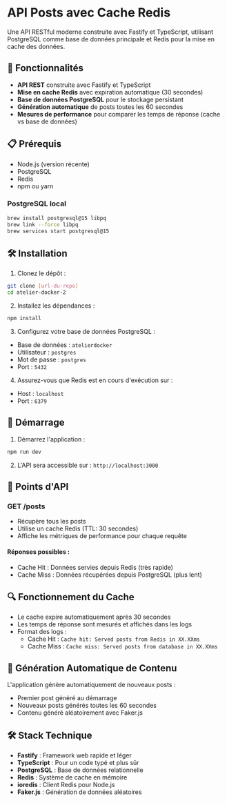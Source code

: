 # API Posts avec Cache Redis

Une API RESTful moderne construite avec Fastify et TypeScript, utilisant PostgreSQL comme base de données principale et Redis pour la mise en cache des données.

## 🚀 Fonctionnalités

- **API REST** construite avec Fastify et TypeScript
- **Mise en cache Redis** avec expiration automatique (30 secondes)
- **Base de données PostgreSQL** pour le stockage persistant
- **Génération automatique** de posts toutes les 60 secondes
- **Mesures de performance** pour comparer les temps de réponse (cache vs base de données)

## 📋 Prérequis

- Node.js (version récente)
- PostgreSQL
- Redis
- npm ou yarn

### PostgreSQL local

```bash
brew install postgresql@15 libpq
brew link --force libpq
brew services start postgresql@15
```

## 🛠 Installation

1. Clonez le dépôt :

```bash
git clone [url-du-repo]
cd atelier-docker-2
```

2. Installez les dépendances :

```bash
npm install
```

3. Configurez votre base de données PostgreSQL :

- Base de données : `atelierdocker`
- Utilisateur : `postgres`
- Mot de passe : `postgres`
- Port : `5432`

4. Assurez-vous que Redis est en cours d'exécution sur :

- Host : `localhost`
- Port : `6379`

## 🚀 Démarrage

1. Démarrez l'application :

```bash
npm run dev
```

2. L'API sera accessible sur : `http://localhost:3000`

## 📌 Points d'API

### GET /posts

- Récupère tous les posts
- Utilise un cache Redis (TTL: 30 secondes)
- Affiche les métriques de performance pour chaque requête

#### Réponses possibles :

- Cache Hit : Données servies depuis Redis (très rapide)
- Cache Miss : Données récupérées depuis PostgreSQL (plus lent)

## 🔍 Fonctionnement du Cache

- Le cache expire automatiquement après 30 secondes
- Les temps de réponse sont mesurés et affichés dans les logs
- Format des logs :
  - Cache Hit : `Cache hit: Served posts from Redis in XX.XXms`
  - Cache Miss : `Cache miss: Served posts from database in XX.XXms`

## 🔄 Génération Automatique de Contenu

L'application génère automatiquement de nouveaux posts :

- Premier post généré au démarrage
- Nouveaux posts générés toutes les 60 secondes
- Contenu généré aléatoirement avec Faker.js

## 🛠 Stack Technique

- **Fastify** : Framework web rapide et léger
- **TypeScript** : Pour un code typé et plus sûr
- **PostgreSQL** : Base de données relationnelle
- **Redis** : Système de cache en mémoire
- **ioredis** : Client Redis pour Node.js
- **Faker.js** : Génération de données aléatoires
